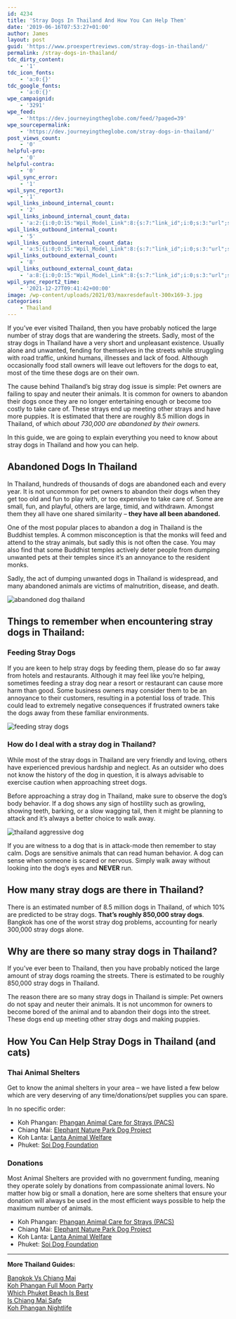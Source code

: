 ```yaml
---
id: 4234
title: 'Stray Dogs In Thailand And How You Can Help Them'
date: '2019-06-16T07:53:27+01:00'
author: James
layout: post
guid: 'https://www.proexpertreviews.com/stray-dogs-in-thailand/'
permalink: /stray-dogs-in-thailand/
tdc_dirty_content:
    - '1'
tdc_icon_fonts:
    - 'a:0:{}'
tdc_google_fonts:
    - 'a:0:{}'
wpe_campaignid:
    - '3291'
wpe_feed:
    - 'https://dev.journeyingtheglobe.com/feed/?paged=39'
wpe_sourcepermalink:
    - 'https://dev.journeyingtheglobe.com/stray-dogs-in-thailand/'
post_views_count:
    - '0'
helpful-pro:
    - '0'
helpful-contra:
    - '0'
wpil_sync_error:
    - '1'
wpil_sync_report3:
    - '1'
wpil_links_inbound_internal_count:
    - '2'
wpil_links_inbound_internal_count_data:
    - 'a:2:{i:0;O:15:"Wpil_Model_Link":8:{s:7:"link_id";i:0;s:3:"url";s:58:"https://www.journeyingtheglobe.com/stray-dogs-in-thailand/";s:4:"host";s:22:"journeyingtheglobe.com";s:8:"internal";b:1;s:4:"post";O:15:"Wpil_Model_Post":9:{s:2:"id";s:4:"3710";s:5:"title";N;s:4:"type";s:4:"post";s:6:"status";N;s:7:"content";N;s:5:"links";N;s:4:"slug";N;s:6:"clicks";N;s:8:"position";N;}s:6:"anchor";s:48:"Stray Dogs In Thailand And How You Can Help Them";s:15:"added_by_plugin";b:0;s:8:"location";s:7:"content";}i:1;O:15:"Wpil_Model_Link":8:{s:7:"link_id";i:0;s:3:"url";s:58:"https://www.journeyingtheglobe.com/stray-dogs-in-thailand/";s:4:"host";s:22:"journeyingtheglobe.com";s:8:"internal";b:1;s:4:"post";O:15:"Wpil_Model_Post":9:{s:2:"id";s:4:"3812";s:5:"title";N;s:4:"type";s:4:"post";s:6:"status";N;s:7:"content";N;s:5:"links";N;s:4:"slug";N;s:6:"clicks";N;s:8:"position";N;}s:6:"anchor";s:58:"Find Out: Stray Dogs In Thailand And How You Can Help Them";s:15:"added_by_plugin";b:0;s:8:"location";s:7:"content";}}'
wpil_links_outbound_internal_count:
    - '5'
wpil_links_outbound_internal_count_data:
    - 'a:5:{i:0;O:15:"Wpil_Model_Link":8:{s:7:"link_id";i:0;s:3:"url";s:57:"https://www.journeyingtheglobe.com/bangkok-vs-chiang-mai/";s:4:"host";s:22:"journeyingtheglobe.com";s:8:"internal";b:1;s:4:"post";O:15:"Wpil_Model_Post":9:{s:2:"id";i:4177;s:5:"title";N;s:4:"type";s:4:"post";s:6:"status";N;s:7:"content";N;s:5:"links";N;s:4:"slug";N;s:6:"clicks";N;s:8:"position";N;}s:6:"anchor";s:21:"Bangkok Vs Chiang Mai";s:15:"added_by_plugin";b:0;s:8:"location";s:7:"content";}i:1;O:15:"Wpil_Model_Link":8:{s:7:"link_id";i:0;s:3:"url";s:63:"https://www.journeyingtheglobe.com/koh-phangan-full-moon-party/";s:4:"host";s:22:"journeyingtheglobe.com";s:8:"internal";b:1;s:4:"post";O:15:"Wpil_Model_Post":9:{s:2:"id";i:4173;s:5:"title";N;s:4:"type";s:4:"post";s:6:"status";N;s:7:"content";N;s:5:"links";N;s:4:"slug";N;s:6:"clicks";N;s:8:"position";N;}s:6:"anchor";s:27:"Koh Phangan Full Moon Party";s:15:"added_by_plugin";b:0;s:8:"location";s:7:"content";}i:2;O:15:"Wpil_Model_Link":8:{s:7:"link_id";i:0;s:3:"url";s:62:"https://www.journeyingtheglobe.com/which-phuket-beach-is-best/";s:4:"host";s:22:"journeyingtheglobe.com";s:8:"internal";b:1;s:4:"post";O:15:"Wpil_Model_Post":9:{s:2:"id";i:4004;s:5:"title";N;s:4:"type";s:4:"post";s:6:"status";N;s:7:"content";N;s:5:"links";N;s:4:"slug";N;s:6:"clicks";N;s:8:"position";N;}s:6:"anchor";s:26:"Which Phuket Beach Is Best";s:15:"added_by_plugin";b:0;s:8:"location";s:7:"content";}i:3;O:15:"Wpil_Model_Link":8:{s:7:"link_id";i:0;s:3:"url";s:54:"https://www.journeyingtheglobe.com/is-chiang-mai-safe/";s:4:"host";s:22:"journeyingtheglobe.com";s:8:"internal";b:1;s:4:"post";O:15:"Wpil_Model_Post":9:{s:2:"id";i:3980;s:5:"title";N;s:4:"type";s:4:"post";s:6:"status";N;s:7:"content";N;s:5:"links";N;s:4:"slug";N;s:6:"clicks";N;s:8:"position";N;}s:6:"anchor";s:18:"Is Chiang Mai Safe";s:15:"added_by_plugin";b:0;s:8:"location";s:7:"content";}i:4;O:15:"Wpil_Model_Link":8:{s:7:"link_id";i:0;s:3:"url";s:57:"https://www.journeyingtheglobe.com/koh-phangan-nightlife/";s:4:"host";s:22:"journeyingtheglobe.com";s:8:"internal";b:1;s:4:"post";O:15:"Wpil_Model_Post":9:{s:2:"id";i:4215;s:5:"title";N;s:4:"type";s:4:"post";s:6:"status";N;s:7:"content";N;s:5:"links";N;s:4:"slug";N;s:6:"clicks";N;s:8:"position";N;}s:6:"anchor";s:21:"Koh Phangan Nightlife";s:15:"added_by_plugin";b:0;s:8:"location";s:7:"content";}}'
wpil_links_outbound_external_count:
    - '8'
wpil_links_outbound_external_count_data:
    - 'a:8:{i:0;O:15:"Wpil_Model_Link":8:{s:7:"link_id";i:0;s:3:"url";s:28:"http://www.pacsthailand.com/";s:4:"host";s:16:"pacsthailand.com";s:8:"internal";b:0;s:4:"post";N;s:6:"anchor";s:37:"Phangan Animal Care for Strays (PACS)";s:15:"added_by_plugin";b:0;s:8:"location";s:7:"content";}i:1;O:15:"Wpil_Model_Link":8:{s:7:"link_id";i:0;s:3:"url";s:35:"https://www.elephantnaturepark.org/";s:4:"host";s:22:"elephantnaturepark.org";s:8:"internal";b:0;s:4:"post";N;s:6:"anchor";s:32:"Elephant Nature Park Dog Project";s:15:"added_by_plugin";b:0;s:8:"location";s:7:"content";}i:2;O:15:"Wpil_Model_Link":8:{s:7:"link_id";i:0;s:3:"url";s:34:"http://www.lantaanimalwelfare.com/";s:4:"host";s:22:"lantaanimalwelfare.com";s:8:"internal";b:0;s:4:"post";N;s:6:"anchor";s:20:"Lanta Animal Welfare";s:15:"added_by_plugin";b:0;s:8:"location";s:7:"content";}i:3;O:15:"Wpil_Model_Link":8:{s:7:"link_id";i:0;s:3:"url";s:23:"https://www.soidog.org/";s:4:"host";s:10:"soidog.org";s:8:"internal";b:0;s:4:"post";N;s:6:"anchor";s:18:"Soi Dog Foundation";s:15:"added_by_plugin";b:0;s:8:"location";s:7:"content";}i:4;O:15:"Wpil_Model_Link":8:{s:7:"link_id";i:0;s:3:"url";s:41:"https://www.pacsthailand.com/support-pacs";s:4:"host";s:16:"pacsthailand.com";s:8:"internal";b:0;s:4:"post";N;s:6:"anchor";s:37:"Phangan Animal Care for Strays (PACS)";s:15:"added_by_plugin";b:0;s:8:"location";s:7:"content";}i:5;O:15:"Wpil_Model_Link":8:{s:7:"link_id";i:0;s:3:"url";s:35:"http://www.saveelephant.org/donate/";s:4:"host";s:16:"saveelephant.org";s:8:"internal";b:0;s:4:"post";N;s:6:"anchor";s:32:"Elephant Nature Park Dog Project";s:15:"added_by_plugin";b:0;s:8:"location";s:7:"content";}i:6;O:15:"Wpil_Model_Link":8:{s:7:"link_id";i:0;s:3:"url";s:41:"http://www.lantaanimalwelfare.com/donate/";s:4:"host";s:22:"lantaanimalwelfare.com";s:8:"internal";b:0;s:4:"post";N;s:6:"anchor";s:20:"Lanta Animal Welfare";s:15:"added_by_plugin";b:0;s:8:"location";s:7:"content";}i:7;O:15:"Wpil_Model_Link":8:{s:7:"link_id";i:0;s:3:"url";s:44:"https://www.soidog.org/content/make-donation";s:4:"host";s:10:"soidog.org";s:8:"internal";b:0;s:4:"post";N;s:6:"anchor";s:18:"Soi Dog Foundation";s:15:"added_by_plugin";b:0;s:8:"location";s:7:"content";}}'
wpil_sync_report2_time:
    - '2021-12-27T09:41:42+00:00'
image: /wp-content/uploads/2021/03/maxresdefault-300x169-3.jpg
categories:
    - Thailand
---
```


If you’ve ever visited Thailand, then you have probably noticed the large number of stray dogs that are wandering the streets. Sadly, most of the stray dogs in Thailand have a very short and unpleasant existence. Usually alone and unwanted, fending for themselves in the streets while struggling with road traffic, unkind humans, illnesses and lack of food. Although occasionally food stall owners will leave out leftovers for the dogs to eat, most of the time these dogs are on their own.

The cause behind Thailand’s big stray dog issue is simple: Pet owners are failing to spay and neuter their animals. It is common for owners to abandon their dogs once they are no longer entertaining enough or become too costly to take care of. These strays end up meeting other strays and have more puppies. It is estimated that there are roughly 8.5 million dogs in Thailand, of which *about 730,000 are abandoned by their owners.*

In this guide, we are going to explain everything you need to know about stray dogs in Thailand and how you can help.

## Abandoned Dogs In Thailand

In Thailand, hundreds of thousands of dogs are abandoned each and every year. It is not uncommon for pet owners to abandon their dogs when they get too old and fun to play with, or too expensive to take care of. Some are small, fun, and playful, others are large, timid, and withdrawn. Amongst them they all have one shared similarity – **they have all been abandoned.**

One of the most popular places to abandon a dog in Thailand is the Buddhist temples. A common misconception is that the monks will feed and attend to the stray animals, but sadly this is not often the case. You may also find that some Buddhist temples actively deter people from dumping unwanted pets at their temples since it’s an annoyance to the resident monks.

Sadly, the act of dumping unwanted dogs in Thailand is widespread, and many abandoned animals are victims of malnutrition, disease, and death.

![abandoned dog thailand](https://dev.journeyingtheglobe.com/wp-content/uploads/2021/03/maxresdefault-300x169-3.jpg)

## Things to remember when encountering stray dogs in Thailand:

### Feeding Stray Dogs<span class="Apple-converted-space"> </span>

If you are keen to help stray dogs by feeding them, please do so far away from hotels and restaurants. Although it may feel like you’re helping, sometimes feeding a stray dog near a resort or restaurant can cause more harm than good. Some business owners may consider them to be an annoyance to their customers, resulting in a potential loss of trade. This could lead to extremely negative consequences if frustrated owners take the dogs away from these familiar environments.

![feeding stray dogs](https://dev.journeyingtheglobe.com/wp-content/uploads/2021/03/VIER-PFOTEN_2016-12-10_116-1927x1333-1920x1328-300x208-1.jpg)

### How do I deal with a stray dog in Thailand?

While most of the stray dogs in Thailand are very friendly and loving, others have experienced previous hardship and neglect. As an outsider who does not know the history of the dog in question, it is always advisable to exercise caution when approaching street dogs.

Before approaching a stray dog in Thailand, make sure to observe the dog’s body behavior. If a dog shows any sign of hostility such as growling, showing teeth, barking, or a slow wagging tail, then it might be planning to attack and it’s always a better choice to walk away.

![thailand aggressive dog](https://dev.journeyingtheglobe.com/wp-content/uploads/2021/03/When-dogs-attack-300x160-1.jpg)

If you are witness to a dog that is in attack-mode then remember to stay calm. Dogs are sensitive animals that can read human behavior. A dog can sense when someone is scared or nervous. Simply walk away without looking into the dog’s eyes and **NEVER** run.

## How many stray dogs are there in Thailand?

There is an estimated number of 8.5 million dogs in Thailand, of which 10% are predicted to be stray dogs. **That’s roughly 850,000 stray dogs**. Bangkok has one of the worst stray dog problems, accounting for nearly 300,000 stray dogs alone.

## Why are there so many stray dogs in Thailand?

If you’ve ever been to Thailand, then you have probably noticed the large amount of stray dogs roaming the streets. There is estimated to be roughly 850,000 stray dogs in Thailand.

The reason there are so many stray dogs in Thailand is simple: Pet owners do not spay and neuter their animals. It is not uncommon for owners to become bored of the animal and to abandon their dogs into the street. These dogs end up meeting other stray dogs and making puppies.

## How You Can Help Stray Dogs in Thailand (and cats)

### Thai Animal Shelters

Get to know the animal shelters in your area – we have listed a few below which are very deserving of any time/donations/pet supplies you can spare.<span class="Apple-converted-space"> </span>

In no specific order:

- Koh Phangan: [Phangan Animal Care for Strays (PACS)](http://www.pacsthailand.com/)<span class="Apple-converted-space"> </span>
- Chiang Mai: [Elephant Nature Park Dog Project](https://www.elephantnaturepark.org/)
- Koh Lanta: [Lanta Animal Welfare](http://www.lantaanimalwelfare.com/)
- Phuket: [Soi Dog Foundation](https://www.soidog.org/)<span class="Apple-converted-space"> </span>

### Donations

Most Animal Shelters are provided with no government funding, meaning they operate solely by donations from compassionate animal lovers. No matter how big or small a donation, here are some shelters that ensure your donation will always be used in the most efficient ways possible to help the maximum number of animals.

- Koh Phangan: [Phangan Animal Care for Strays (PACS)](https://www.pacsthailand.com/support-pacs)
- Chiang Mai: [Elephant Nature Park Dog Project](http://www.saveelephant.org/donate/)
- Koh Lanta: [Lanta Animal Welfare](http://www.lantaanimalwelfare.com/donate/)
- Phuket: [Soi Dog Foundation](https://www.soidog.org/content/make-donation)

- - - - - -

**More Thailand Guides:**

[Bangkok Vs Chiang Mai](https://dev.journeyingtheglobe.com/bangkok-vs-chiang-mai/)  
[Koh Phangan Full Moon Party](https://dev.journeyingtheglobe.com/koh-phangan-full-moon-party/)  
[Which Phuket Beach Is Best](https://dev.journeyingtheglobe.com/which-phuket-beach-is-best/)  
[Is Chiang Mai Safe](https://dev.journeyingtheglobe.com/is-chiang-mai-safe/)  
[Koh Phangan Nightlife](https://dev.journeyingtheglobe.com/koh-phangan-nightlife/)